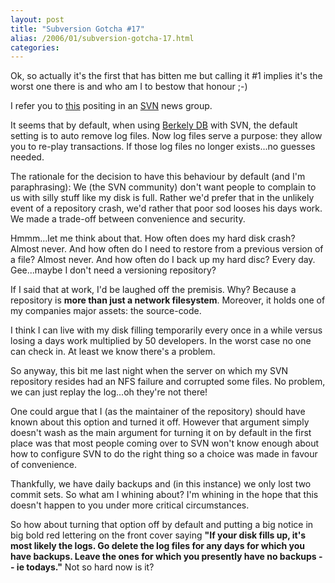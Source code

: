 ```yaml
---
layout: post
title: "Subversion Gotcha #17"
alias: /2006/01/subversion-gotcha-17.html
categories:
---
```

Ok, so actually it's the first that has bitten me but calling it #1 implies it's the worst one there is and who am I to bestow that honour ;-)

I refer you to [this](http://www.contactor.se/~dast/svn/archive-2004-07/0636.shtml) positing in an [SVN](http://subversion.tigris.org/) news group.

It seems that by default, when using [Berkely DB](http://www.sleepycat.com/) with SVN, the default setting is to auto remove log files. Now log files serve a purpose: they allow you to re-play transactions. If those log files no longer exists...no guesses needed.

The rationale for the decision to have this behaviour by default (and I'm paraphrasing): We (the SVN community) don't want people to complain to us with silly stuff like my disk is full. Rather we'd prefer that in the unlikely event of a repository crash, we'd rather that poor sod looses his days work. We made a trade-off between convenience and security.

Hmmm...let me think about that. How often does my hard disk crash? Almost never. And how often do I need to restore from a previous version of a file? Almost never. And how often do I back up my hard disc? Every day. Gee...maybe I don't need a versioning repository?

If I said that at work, I'd be laughed off the premisis. Why? Because a repository is **more than just a network filesystem**. Moreover, it holds one of my companies major assets: the source-code.

I think I can live with my disk filling temporarily every once in a while versus losing a days work multiplied by 50 developers. In the worst case no one can check in. At least we know there's a problem.

So anyway, this bit me last night when the server on which my SVN repository resides had an NFS failure and corrupted some files. No problem, we can just replay the log...oh they're not there!

One could argue that I (as the maintainer of the repository) should have known about this option and turned it off. However that argument simply doesn't wash as the main argument for turning it on by default in the first place was that most people coming over to SVN won't know enough about how to configure SVN to do the right thing so a choice was made in favour of convenience.

Thankfully, we have daily backups and (in this instance) we only lost two commit sets. So what am I whining about? I'm whining in the hope that this doesn't happen to you under more critical circumstances.

So how about turning that option off by default and putting a big notice in big bold red lettering on the front cover saying **"If your disk fills up, it's most likely the logs. Go delete the log files for any days for which you have backups. Leave the ones for which you presently have no backups -- ie todays."** Not so hard now is it?
